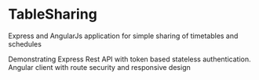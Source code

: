 # TableSharing
Express and AngularJs application for simple sharing of timetables and schedules

Demonstrating Express Rest API with token based stateless authentication.
Angular client with route security and responsive design

